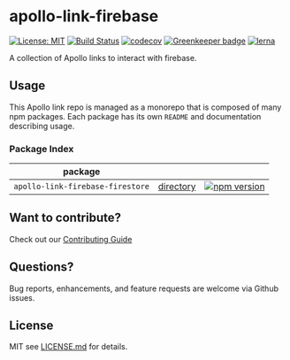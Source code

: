 # apollo-link-firebase

[![License: MIT](https://img.shields.io/badge/License-MIT-green.svg)](LICENSE.md)
[![Build Status](https://travis-ci.org/patsissons/apollo-link-firebase.svg?branch=master)](https://travis-ci.org/patsissons/apollo-link-firebase)
[![codecov](https://codecov.io/gh/patsissons/apollo-link-firebase/branch/master/graph/badge.svg)](https://codecov.io/gh/patsissons/apollo-link-firebase)
[![Greenkeeper badge](https://badges.greenkeeper.io/patsissons/apollo-link-firebase.svg)](https://greenkeeper.io/)
[![lerna](https://img.shields.io/badge/maintained%20with-lerna-cc00ff.svg)](https://lernajs.io/)

A collection of Apollo links to interact with firebase.

## Usage

This Apollo link repo is managed as a monorepo that is composed of many npm packages.
Each package has its own `README` and documentation describing usage.

### Package Index

| package |     |     |
| ------- | --- | --- |
| `apollo-link-firebase-firestore` | [directory](packages/apollo-link-firebase-firestore) | [![npm version](https://badge.fury.io/js/apollo-link-firebase-firestore.svg)](https://badge.fury.io/js/apollo-link-firebase-firestore) |

## Want to contribute?

Check out our [Contributing Guide](./.github/CONTRIBUTING.md)

## Questions?

Bug reports, enhancements, and feature requests are welcome via Github issues.

## License

MIT see [LICENSE.md](LICENSE.md) for details.
